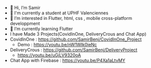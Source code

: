- 👋 Hi, I’m Samir
- 👋 I'm currently a student at UPHF Valenciennes
- 👀 I’m interested in Flutter, html, css , mobile cross-platform developpment 
- 🌱 I’m currently learning Flutter
- I have Made 3 Projects(CovidInOne, DeliveryCrous and Chat App)
- CovidInOne : https://github.com/SamirBenj/CovidInOne_Project
  - Demo : https://youtu.be/nW1WIk0ieNc
- DeliveryCrous : https://github.com/SamirBenj/DeliveryProject
  - https://youtu.be/uGjLV9320oA
- Chat App with Firebase : https://youtu.be/P4Xa1aLtvMY
